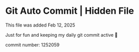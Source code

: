 # Git Auto Commit | Hidden File

This file was added Feb 12, 2025

Just for fun and keeping my daily git commit active 🤪

commit number: 1252059
